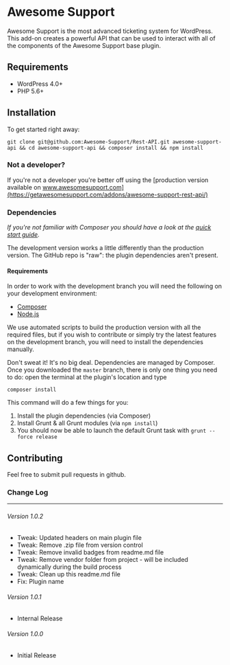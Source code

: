 Awesome Support
==================

Awesome Support is the most advanced ticketing system for WordPress. This add-on creates a powerful API that can be used to interact with all of the components of the Awesome Support base plugin.

## Requirements

- WordPress 4.0+
- PHP 5.6+

## Installation

To get started right away:
```
git clone git@github.com:Awesome-Support/Rest-API.git awesome-support-api && cd awesome-support-api && composer install && npm install
```

### Not a developer?

If you're not a developer you're better off using the [production version available on www.awesomesupport.com](https://getawesomesupport.com/addons/awesome-support-rest-api/)

### Dependencies

*If you're not familiar with Composer you should have a look at the [quick start guide](https://getcomposer.org/doc/00-intro.md).*

The development version works a little differently than the production version. The GitHub repo is "raw": the plugin dependencies aren't present.

#### Requirements

In order to work with the development branch you will need the following on your development environment:

- [Composer](https://getcomposer.org)
- [Node.js](http://nodejs.org/)

We use automated scripts to build the production version with all the required files, but if you wish to contribute or simply try the latest features on the development branch, you will need to install the dependencies manually.

Don't sweat it! It's no big deal. Dependencies are managed by Composer. Once you downloaded the `master` branch, there is only one thing you need to do: open the terminal at the plugin's location and type

```
composer install
```

This command will do a few things for you:

1. Install the plugin dependencies (via Composer)
2. Install Grunt & all Grunt modules (via `npm install`)
3. You should now be able to launch the default Grunt task with `grunt --force release`

## Contributing

Feel free to submit pull requests in github.  

### Change Log
-----------------------------------------------------------------------------------------
###### Version 1.0.2
- Tweak: Updated headers on main plugin file
- Tweak: Remove .zip file from version control
- Tweak: Remove invalid badges from readme.md file
- Tweak: Remove vendor folder from project - will be included dynamically during the build process
- Tweak: Clean up this readme.md file
- Fix: Plugin name

###### Version 1.0.1
- Internal Release

###### Version 1.0.0
- Initial Release
